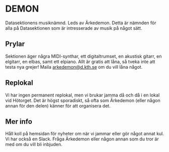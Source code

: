 # DEMON

Datasektionens musiknämnd. Leds av Ärkedemon. Detta är nämnden för alla på Datasektionen som är intresserade av musik på något sätt.

## Prylar

Sektionen äger några MIDI-synthar, ett digitaltrumset, en akustisk gitarr, en elgitarr, en elbas, samt ett elpiano. Allt är gratis att låna, så tveka inte att testa nya grejer! Maila [arkedemon@d.kth.se](mailto:arkedemon@d.kth.se) om du vill låna något.

## Replokal

Vi har ingen permanent replokal, men vi brukar jamma då och då i en lokal vid Hötorget. Det är högst sporadiskt, så ofta som Ärkedemon (eller någon annan för den delen) känner för att organisera det.

## Mer info

Håll koll på hemsidan för nyheter om när vi jammar eller gör något annat kul. Vi har också en Slack. Fråga Ärkedemon eller någon annan som du tror är med om du vill bli inbjuden.
